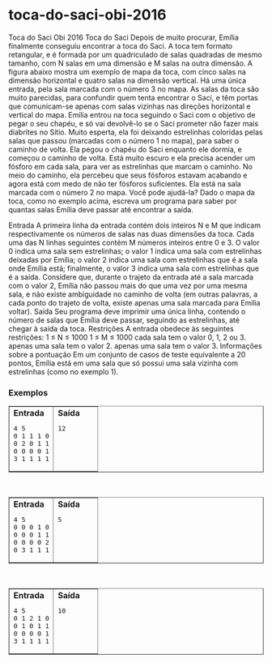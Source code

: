 # toca-do-saci-obi-2016
Toca do Saci Obi 2016
Toca do Saci
Depois de muito procurar, Emília finalmente conseguiu encontrar a toca do Saci. A toca tem formato retangular, e é formada por um quadriculado de salas quadradas de mesmo tamanho, com N salas em uma dimensão e M salas na outra dimensão. A figura abaixo mostra um exemplo de mapa da toca, com cinco salas na dimensão horizontal e quatro salas na dimensão vertical. Há uma única entrada, pela sala marcada com o número 3 no mapa. As salas da toca são muito parecidas, para confundir quem tenta encontrar o Saci, e têm portas que comunicam-se apenas com salas vizinhas nas direções horizontal e vertical do mapa. Emília entrou na toca seguindo o Saci com o objetivo de pegar o seu chapéu, e só vai devolvê-lo se o Saci prometer não fazer mais diabrites no Sítio. Muito esperta, ela foi deixando estrelinhas coloridas pelas salas que passou (marcadas com o número 1 no mapa), para saber o caminho de volta. Ela pegou o chapéu do Saci enquanto ele dormia, e começou o caminho de volta. Está muito escuro e ela precisa acender um fósforo em cada sala, para ver as estrelinhas que marcam o caminho. No meio do caminho, ela percebeu que seus fósforos estavam acabando e agora está com medo de não ter fósforos suficientes. Ela está na sala marcada com o número 2 no mapa. Você pode ajudá-la? Dado o mapa da toca, como no exemplo acima, escreva um programa para saber por quantas salas Emília deve passar até encontrar a saída.

Entrada
A primeira linha da entrada contém dois inteiros N e M que indicam respectivamente os números de salas nas duas dimensões da toca. Cada uma das N linhas seguintes contém M números inteiros entre 0 e 3. O valor 0 indica uma sala sem estrelinhas; o valor 1 indica uma sala com estrelinhas deixadas por Emília; o valor 2 indica uma sala com estrelinhas que é a sala onde Emília está; finalmente, o valor 3 indica uma sala com estrelinhas que é a saída. Considere que, durante o trajeto da entrada até a sala marcada com o valor 2, Emília não passou mais do que uma vez por uma mesma sala, e não existe ambiguidade no caminho de volta (em outras palavras, a cada ponto do trajeto de volta, existe apenas uma sala marcada para Emília voltar).
Saída
Seu programa deve imprimir uma única linha, contendo o número de salas que Emília deve passar, seguindo as estrelinhas, até chegar à saída da toca.
Restrições
A entrada obedece às seguintes restrições:
1 ≤ N ≤ 1000
1 ≤ M ≤ 1000
cada sala tem o valor 0, 1, 2 ou 3.
apenas uma sala tem o valor 2.
apenas uma sala tem o valor 3.
Informações sobre a pontuação
Em um conjunto de casos de teste equivalente a 20 pontos, Emília está em uma sala que só possui uma sala vizinha com estrelinhas (como no exemplo 1).

<h3>Exemplos</h3>

<table width="100%" cellspace="2" border="1">
  <tbody><tr>
    <td valign="top" width="50%">
      <b>Entrada</b>
      <pre>4 5
0 1 1 1 0
0 2 0 1 1
0 0 0 0 1
3 1 1 1 1
</pre>
      </td>
    <td valign="top" width="50%">
      <b>Saída</b>
      <pre>12
	</pre>
      </td>
    </tr>
</tbody></table>
<p>&nbsp;</p>
<table width="100%" cellspace="2" border="1">
  <tbody><tr>
    <td valign="top" width="50%">
      <b>Entrada</b>
      <pre>4 5
0 0 0 1 0
0 0 0 1 1
0 0 0 0 2
0 3 1 1 1
</pre>
      </td>
    <td valign="top" width="50%">
      <b>Saída</b>
      <pre>5
	</pre>
      </td>
    </tr>
</tbody></table>
<p>&nbsp;</p>
<table width="100%" cellspace="2" border="1">
  <tbody><tr>
    <td valign="top" width="50%">
      <b>Entrada</b>
      <pre>4 5
0 1 2 1 0
0 1 0 1 1
0 0 0 0 1
3 1 1 1 1
</pre>
      </td>
    <td valign="top" width="50%">
      <b>Saída</b>
      <pre>10
	</pre>
      </td>
    </tr>
</tbody></table>
<p>&nbsp;</p>
